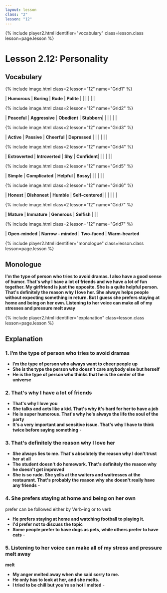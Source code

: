 ```yaml
---
layout: lesson
class: "2"
lesson: "12"	
---
```



{% include player2.html identifier="vocabulary" class=lesson.class lesson=page.lesson %}
# Lesson 2.12: Personality



## Vocabulary


{% include image.html class=2 lesson="12" name="Grid1" %}

| **Humorous** | **Boring**  | **Rude**  | **Polite**  | 
| | | | |

{% include image.html class=2 lesson="12" name="Grid2" %}

| **Peaceful** | **Aggressive**  | **Obedient**  | **Stubborn**| 
| | | | |

{% include image.html class=2 lesson="12" name="Grid3" %}

| **Active** | **Passive**  | **Cheerful**  | **Depressed**  | 
| | | | |

{% include image.html class=2 lesson="12" name="Grid4" %}

| **Extroverted** | **Introverted**  | **Shy**  | **Confident**| 
| | | | |

{% include image.html class=2 lesson="12" name="Grid5" %}

| **Simple** | **Complicated**  | **Helpful**  | **Bossy**| 
| | | | |

{% include image.html class=2 lesson="12" name="Grid6" %}

| **Honest** | **Dishonest**  | **Humble**  | **Self-centered**| 
| | | | |

{% include image.html class=2 lesson="12" name="Grid7" %}

| **Mature** | **Immature**  | **Generous** | **Selfish**
| | |

{% include image.html class=2 lesson="12" name="Grid7" %}

| **Open-minded** | **Narrow - minded**  | **Two-faced** | **Warm-hearted**

{% include player2.html identifier="monologue" class=lesson.class lesson=page.lesson %}
## Monologue

**I’m the type of person who tries to avoid dramas. I also have a good sense of humor. That's why I have a lot of friends and we have a lot of fun together. My girlfriend is just the opposite. She is a quite helpful person. That's definitely the reason why I love her. She always helps people without expecting something in return. But I guess she prefers staying at home and being on her own. Listening to her voice can make all of my stresses and pressure melt away** 
 
{% include player2.html identifier="explanation" class=lesson.class lesson=page.lesson %}
## Explanation


### 1. I’m the type of person who tries to avoid dramas 
- **I’m the type of person who always want to cheer people up**
- **She is the type the person who doesn't care anybody else but herself**
- **He is the type of person who thinks that he is the center of the universe** 


### 2. That's why I have a lot of friends
- **That's why I love you**
- **She talks and acts like a kid. That's why it's hard for her to have a job**
- **He is super humorous. That's why he's always the life the soul of the party**
- **It's a very important and sensitive issue. That's why I have to think twice before saying something** - 


### 3. That's definitely the reason why I love her 
- **She always lies to me. That's absolutely the reason why I don't trust her at all**
- **The student doesn't do homework. That's definitely the reason why he doesn't get improved**
- **She is so rude. She yells at the waiters and waitresses at the restaurant. That's probably the reason why she doesn't really have any friends** - 


### 4. She prefers staying at home and being on her own
prefer can be followed either by Verb-ing or  to verb
- **He prefers staying at home and watching football to playing it.**
- **I'd prefer not to discuss the topic**
- **Some people prefer to have dogs as pets, while others prefer to have cats** - 


### 5. Listening to her voice can make all of my stress and pressure melt away 
**melt**
- **My anger melted away when she said sorry to me.**
- **He only has to look at her, and she melts.**
- **I tried to be chill but you're so hot I melted** - 




